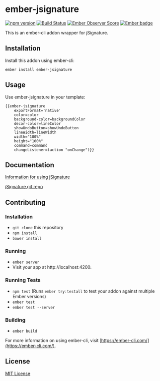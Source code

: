 ember-jsignature
==============================================================================

[![npm version](https://badge.fury.io/js/ember-jsignature.svg)](https://badge.fury.io/js/ember-jsignature)
[![Build Status](https://travis-ci.org/busybusy/ember-jsignature.svg?branch=master)](https://travis-ci.org/busybusy/ember-jsignature)
[![Ember Observer Score](https://emberobserver.com/badges/ember-jsignature.svg)](https://emberobserver.com/addons/ember-jsignature)
[![Ember badge][ember-badge]][embadge]

This is an ember-cli addon wrapper for jSignature.

Installation
------------------------------------------------------------------------------

Install this addon using ember-cli:
```
ember install ember-jsignature
```

Usage
------------------------------------------------------------------------------

Use ember-jsignature in your template:
```
{{ember-jsignature
	exportFormat='native'
	color=color
	background-color=backgroundColor
	decor-color=lineColor
	showUndoButton=showUndoButton
	lineWidth=lineWidth
	width="100%"
	height="100%"
	command=command
	changeListener=(action "onChange")}}
```

Documentation
------------------------------------------------------------------------------

[Information for using jSignature](https://willowsystems.github.io/jSignature/#/about/)

[jSignature git repo](https://github.com/willowsystems/jSignature)

Contributing
------------------------------------------------------------------------------

### Installation

* `git clone` this repository
* `npm install`
* `bower install`

### Running

* `ember server`
* Visit your app at http://localhost:4200.

### Running Tests

* `npm test` (Runs `ember try:testall` to test your addon against multiple Ember versions)
* `ember test`
* `ember test --server`

### Building

* `ember build`

For more information on using ember-cli, visit [https://ember-cli.com/](https://ember-cli.com/).


License
------------------------------------------------------------------------------

[MIT License](https://opensource.org/licenses/mit-license.php)

[embadge]: http://embadge.io/
[ember-badge]: http://embadge.io/v1/badge.svg?start=2.11.0
